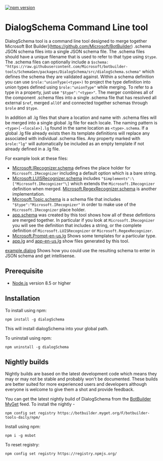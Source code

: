 [![npm version](https://badge.fury.io/js/msbot.svg)](https://badge.fury.io/js/dialogSchema)

# DialogSchema Command Line tool

DialogSchema tool is a command line tool designed to merge together Microsoft Bot Builder](https://github.com/Microsoft/BotBuilder) .schema JSON schema files into a single JSON schema file. The .schema files should have a unique filename that is used to refer to that type using `$type`.  The .schema files can optionally include a `$schema: "https://raw.githubusercontent.com/Microsoft/botbuilder-tools/SchemaGen/packages/DialogSchema/src/dialogSchema.schema"` which defines the schema they are validated against.  Within a schema definition you can use `$role:"unionType(<type>)` to project the type definition into union types defined using `$role:"unionType"` while merging.  To refer to a type in a property, just use `"$type":"<type>"`.  The merger combines all of the component .schema files into a single .schema file that has resolved all external `$ref`, merged `allOf` and connected together schemas through `$role` and `$type`. 

In addition all .lg files that share a location and name with .schema files will be merged into a single global .lg file for each locale.  The naming pattern is `<type>[-<locale>].lg` found in the same location as `<type>.schema`.  If a global .lg file already exists then its template definitions will replace any associated with individual .schema files.  Any property marked with `$role:"lg"` will automatically be included as an empty template if not already defined in a .lg file.  

For example look at these files:
* [Microsoft.IRecognizer.schema](test/definitions/Microsoft.IRecognizer.schema) defines the place holder for `Microsoft.IRecognizer` including a default option which is a bare string.    
* [Microsoft.LUISRecognizer.schema](test/implementations/Microsoft.LUISRecognizer.schema) includes `"$implements":\["Microsoft.IRecognizer"\]` which extends the `Microsoft.IRecognizer` definition when merged.  [Microsoft.RegexRecognizer.schema](test/implementations/Microsoft.RegexRecognizer.schema) is another implementation.
* [Microsoft.Topic.schema](test/implementations/Microsoft.Topic.schema) is a schema file that includes `"$type":"Microsoft.IRecognizer"` in order to make use of the `Microsoft.IRecognizer` place holder. 
* [app.schema](test/examples/app.schema) was created by this tool shows how all of these defintions are merged together.  In particular if you look at `Microsoft.IRecognizer` you will see the definition that includes a string, or the complete definition of `Microsoft.LUISRecognizer` or `Microsoft.RegexRecognizer`.
* [Microsoft.Prompt-en-us.lg](test/examples/Microsoft.Prompt-en-us.lg) Shows some templates for a particular type.
* [app.lg](test/examples/app.lg) and [app-en-us.lg](test/examples/app-en-us.lg) show files generated by this tool.

[example.dialog](test/examples/example.dialog) Shows how you could use the resulting schema to enter in JSON schema and get intellisense.

## Prerequisite

- [Node.js](https://nodejs.org/) version 8.5 or higher

## Installation

To install using npm:

```shell
npm install -g dialogSchema
```

This will install dialogSchema into your global path.

To uninstall using npm:

```shell
npm uninstall -g dialogSchema
```
## Nightly builds

Nightly builds are based on the latest development code which means they may or may not be stable and probably won't be documented. These builds are better suited for more experienced users and developers although everyone is welcome to give them a shot and provide feedback.

You can get the latest nightly build of DialogSchema from the [BotBuilder MyGet](https://botbuilder.myget.org/gallery) feed. To install the nightly - 

```shell
npm config set registry https://botbuilder.myget.org/F/botbuilder-tools-daily/npm/
```

Install using npm:
```shell
npm i -g msbot
```

To reset registry:
```shell
npm config set registry https://registry.npmjs.org/
```